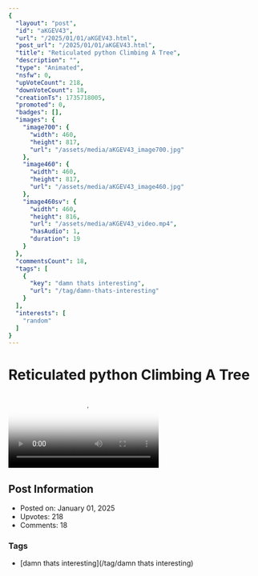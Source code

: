 ```yaml
---
{
  "layout": "post",
  "id": "aKGEV43",
  "url": "/2025/01/01/aKGEV43.html",
  "post_url": "/2025/01/01/aKGEV43.html",
  "title": "Reticulated python Climbing A Tree",
  "description": "",
  "type": "Animated",
  "nsfw": 0,
  "upVoteCount": 218,
  "downVoteCount": 18,
  "creationTs": 1735718005,
  "promoted": 0,
  "badges": [],
  "images": {
    "image700": {
      "width": 460,
      "height": 817,
      "url": "/assets/media/aKGEV43_image700.jpg"
    },
    "image460": {
      "width": 460,
      "height": 817,
      "url": "/assets/media/aKGEV43_image460.jpg"
    },
    "image460sv": {
      "width": 460,
      "height": 816,
      "url": "/assets/media/aKGEV43_video.mp4",
      "hasAudio": 1,
      "duration": 19
    }
  },
  "commentsCount": 18,
  "tags": [
    {
      "key": "damn thats interesting",
      "url": "/tag/damn-thats-interesting"
    }
  ],
  "interests": [
    "random"
  ]
}
---
```


# Reticulated python Climbing A Tree

<video controls playsinline loop poster="/assets/media/aKGEV43_image460.jpg">
  <source src="/assets/media/aKGEV43_video.mp4" type="video/mp4">
  Your browser does not support the video tag.
</video>

## Post Information

- Posted on: January 01, 2025
- Upvotes: 218
- Comments: 18

### Tags

- [damn thats interesting](/tag/damn thats interesting)
